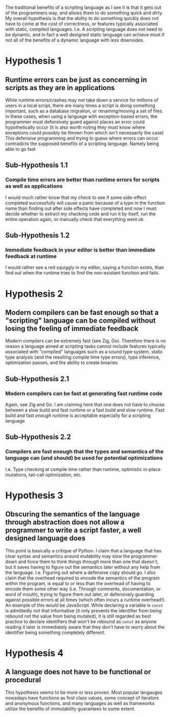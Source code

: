 The traditional benefits of a scripting language as I see it is that it gets out of the programmers way, and allows them to do something quick and dirty.
My overall hypothesis is that the ability to do something quickly does not have to come at the cost of correctness, or features typically associated with
static, compiled languages. I.e. A scripting language does not need to be dynamic, and in fact a well designed static language can achieve most if not
all of the benefits of a dynamic language with less downsides.

# Hypothesis 1

## Runtime errors can be just as concerning in scripts as they are in applications

While runtime errors/crashes may not take down a service for millions of users in a local script,
there are many times a script is doing something important, such as a database migration, or renaming/moving
a set of files. In these cases, when using a language with exception-based errors, the programmer must defensively
guard against places an error could hypothetically occur (it is also worth noting they must know where exceptions could possibly be thrown from which isn't necessarily the case)
This defensive programming and trying to guess where errors can occur contradicts the supposed benefits of a scripting language. Namely being able to go fast

## Sub-Hypothesis 1.1

### Compile time errors are better than runtime errors for scripts as well as applications

I would much rather know that my check to see if some side-effect completed successfully will cause a panic because of a typo in the function name than finding out after side
effects have completed and now I must decide whether to extract my checking code and run it by itself, run the entire operation again, or manually check that everything went ok

## Sub-Hypothesis 1.2

### Immediate feedback in your editor is better than immediate feedback at runtime

I would rather see a red squiggly in my editor, saying a function exists, than find out when the runtime tries to find the non-existant function and fails.

# Hypothesis 2

## Modern compilers can be fast enough so that a "scripting" language can be compiled without losing the feeling of immediate feedback

Modern compilers can be extremely fast (see Zig, Go). Therefore there is no reason a language aimed at scripting tasks cannot include features typically associated with "compiled"
languages such as a sound type system, static type analysis (and the resulting compile time type errors), type inference, optimization passes, and the ability to create binaries

## Sub-Hypothesis 2.1

### Modern compilers can be fast at generating fast runtime code

Again, see Zig and Go. I am claiming here that one does not have to choose between a slow build and fast runtime or a fast build and slow runtime. Fast build and fast *enough* runtime is
acceptable especially for a scripting language

## Sub-Hypothesis 2.2

### Compilers are fast enough that the types and semantics of the language can (and should) be used for potential optimizations

I.e. Type checking at compile time rather than runtime, optimistic in-place mutations, tail-call optimization, etc.

# Hypothesis 3

## Obscuring the semantics of the language through abstraction does not allow a programmer to write a script faster, a well designed language does

This point is basically a critique of Python. I claim that a language that has clear syntax and semantics around mutability may slow the programmer down
and force them to think things through more than one that doesn't, but it saves having to figure out the semantics later without any help from the language.
I.e. Figuring out where a defensive copy should go. I also claim that the overhead required to encode the semantics of the program within the program, is equal
to or less than the overhead of having to encode them some other way (i.e. Through comments, documentation, or word of mouth), trying to figure them out later, or defensively guarding
against possible errors at all times (which often incurs a runtime overhead!). An example of this would be JavaScript. While declaring a variable is `const` is admittedly not that informative 
(it only prevents the identifier from being rebound not the value from being mutated), it is still regarded as best practice to declare identifiers that won't be rebound as 
`const` as anyone reading it later is immediately aware that they don't have to worry about the identifier being something completely different.

# Hypothesis 4

## A language does not have to be functional or procedural

This hypothesis seems to be more or less proven. Most popular langauges nowadays have functions as first class values, some concept of iterators and anonymous functions, 
and many languages as well as frameworks utilize the benefits of immutability guarantees to some extent.
